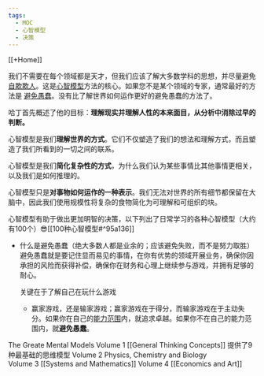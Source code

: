 ```yaml
---
tags:
  - MOC
  - 心智模型
  - 决策
---
```


[[+Home]]

我们不需要在每个领域都是天才，但我们应该了解大多数学科的思想，并尽量避免[自欺欺人](https://fs.blog/2015/11/cargo-cult-science/)。这是[心智模型](https://fs.blog/mental-models/)方法的核心。如果您不是某个领域的专家，通常最好的方法是 [避免愚蠢](https://fs.blog/2014/06/avoiding-stupidity/)。没有比了解世界如何运作更好的避免愚蠢的方法了。


哈丁首先概述了他的目标：**理解现实并理解人性的本来面目，从分析中消除过早的判断。**


心智模型是我们**理解世界的方式**。它们不仅塑造了我们的想法和理解方式，而且塑造了我们所看到的一切之间的联系。

心智模型是我们**简化复杂性的方式**，为什么我们认为某些事情比其他事情更相关，以及我们是如何推理的。

心智模型只是**对事物如何运作的一种表示**。我们无法对世界的所有细节都保留在大脑中，因此我们使用规模性将复杂的食物简化为可理解和可组织的块。

心智模型有助于做出更加明智的决策，以下列出了日常学习的各种心智模型（大约有100个）😎[[100种心智模型#^95a136]]



- 什么是避免愚蠢（绝大多数人都是业余的；应该避免失败，而不是努力取胜）
	避免愚蠢就是要记住显而易见的事情，在你有优势的领域开展业务，确保你因承担的风险而获得补偿，确保你在财务和心理上继续参与游戏，并拥有足够的耐心。
	
	关键在于了解自己在玩什么游戏
	- 赢家游戏，还是输家游戏；赢家游戏在于得分，而输家游戏在于主动失分。如果你在自己的[能力范围](https://fs.blog/circle-of-competence/)内，就追求卓越。如果你不在自己的能力范围内，就**避免愚蠢**。




The Greate Mental Models 
	Volume 1 [[General Thinking Concepts]]        提供了9种最基础的思维模型
	Volume 2 Physics, Chemistry and Biology  
	Volume 3 [[Systems and Mathematics]]
	Volume 4 [[Economics and Art]]


